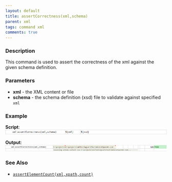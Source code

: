```yaml
---
layout: default
title: assertCorrectness(xml,schema)
parent: xml
tags: command xml
comments: true
---
```


### Description
This command is used to assert the correctness of the xml against the given schema definition.

### Parameters
- **xml** - the XML content or file
- **schema** \- the schema definition (xsd) file to validate against specified `xml`


### Example
**Script**:<br/>
![](image/assertCorrectness_01.png)

**Output**:<br/>
![](image/assertCorrectness_02.png)


### See Also
- [`assertElementCount(xml,xpath,count)`](assertElementCount(xml,xpath,count))
